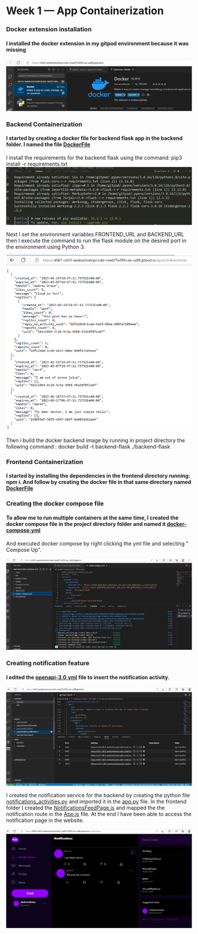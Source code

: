 # Week 1 — App Containerization

### Docker extension installation
#### I installed the docker extension in my gitpod environment because it was missing
![Docker ext installation](assets/Week%201%20-%20Docker%20ext%20installation.png)

### Backend Containerization

#### I started by creating a docker file for backend flask app in the backend folder. I named the file [DockerFile](https://github.com/vilt23/aws-bootcamp-cruddur-2023/blob/main/backend-flask/Dockerfile) 
I install the requirements for the backend flask using the command: pip3 install -r requirements.txt
![install requirements](assets/Week%201%20-%20Pip%20install%20requirements.png)

Next I set the environment variables FRONTEND_URL and BACKEND_URL then I execute the command to run the flask module on the desired port in the environment using Python 3.

![Port 4567 return](assets/Week%201%20-%20Port%204567%20return.png)

Then i build the docker backend image by running in project directory the following command : docker build -t  backend-flask ./backend-flask


### Frontend Containerization

#### I started by installing the dependencies in the frontend directory running: npm i. And follow by creating the docker file in that same directory named [DockerFile](https://github.com/vilt23/aws-bootcamp-cruddur-2023/blob/main/frontend-react-js/Dockerfile)

### Creating the docker compose file

#### To allow me to run multiple containers at the same time, I created the docker compose file in the project directory folder and named it [docker-compose.yml](https://github.com/vilt23/aws-bootcamp-cruddur-2023/blob/main/docker-compose.yml)
And executed docker compose by right clicking the yml file and selecting " Compose Up".

![Compose Up](assets/Week%201%20-%20Docker%20compose%20up.png)

### Creating notification feature
#### I edited the [openapi-3.0,yml](https://github.com/vilt23/aws-bootcamp-cruddur-2023/blob/main/backend-flask/openapi-3.0.yml) file to insert the notification activity.
![openapi-3.0.yml](assets/Week%201%20-%20openapi.png)

I created the notification service for the backend by creating the python file [notifications_activities.py](https://github.com/vilt23/aws-bootcamp-cruddur-2023/blob/main/backend-flask/services/notifications_activities.py) and imported it in the [app.py](https://github.com/vilt23/aws-bootcamp-cruddur-2023/blob/main/backend-flask/app.py) file.
In the frontend folder I created the [NotificationsFeedPage.js](https://github.com/vilt23/aws-bootcamp-cruddur-2023/blob/main/frontend-react-js/src/pages/NotificationsFeedPage.js) and mapped the the notification route in the [App.js](https://github.com/vilt23/aws-bootcamp-cruddur-2023/blob/main/frontend-react-js/src/App.js) file. At the end I have been able to access the notification page in the website.

![Notification Page](assets/Week%201%20-%20Notifications%20page.png)
